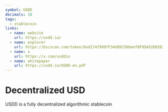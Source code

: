 ```yaml
---
symbol: USDD
decimals: 18
tags:
  - stablecoin
links:
  - name: website
    url: https://usdd.io/
  - name: explorer
    url: https://bscscan.com/token/0xd17479997F34dd9156Deef8F95A52D81D265be9c
  - name: x
    url: https://x.com/usddio
  - name: whitepaper
    url: https://usdd.io/USDD-en.pdf
---
```


# Decentralized USD

USDD is a fully decentralized algorithmic stablecoin
